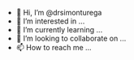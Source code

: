 - 👋 Hi, I’m @drsimonturega
- 👀 I’m interested in ...
- 🌱 I’m currently learning ...
- 💞️ I’m looking to collaborate on ...
- 📫 How to reach me ...

<!---
drsimonturega/drsimonturega is a ✨ special ✨ repository because its `README.md` (this file) appears on your GitHub profile.
You can click the Preview link to take a look at your changes.
--->
